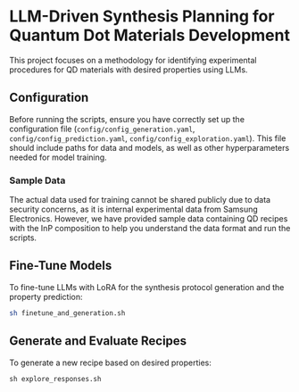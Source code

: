 # LLM-Driven Synthesis Planning for Quantum Dot Materials Development
This project focuses on a methodology for identifying experimental procedures for QD materials with desired properties using LLMs.

## Configuration
Before running the scripts, ensure you have correctly set up the configuration file (`config/config_generation.yaml`, `config/config_prediction.yaml`, `config/config_exploration.yaml`). This file should include paths for data and models, as well as other hyperparameters needed for model training.

### Sample Data
The actual data used for training cannot be shared publicly due to data security concerns, as it is internal experimental data from Samsung Electronics. However, we have provided sample data containing QD recipes with the InP composition to help you understand the data format and run the scripts.

## Fine-Tune Models
To fine-tune LLMs with LoRA for the synthesis protocol generation and the property prediction:

```bash
sh finetune_and_generation.sh
```

## Generate and Evaluate Recipes
To generate a new recipe based on desired properties:

```
sh explore_responses.sh
```